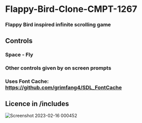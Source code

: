# Flappy-Bird-Clone-CMPT-1267
### Flappy Bird inspired infinite scrolling game

## Controls
### Space - Fly
### Other controls given by on screen prompts

### Uses Font Cache: https://github.com/grimfang4/SDL_FontCache
## Licence in /includes

![Screenshot 2023-02-16 000452](https://user-images.githubusercontent.com/63280140/219304494-821aaeeb-75f4-409a-b614-3bf11bcb5dbb.png)
